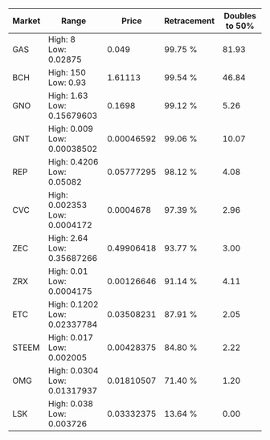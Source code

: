 | Market | Range | Price| Retracement | Doubles to 50% |
| --- | --- | --- | --- | --- |
| GAS | High: 8<br />Low: 0.02875 | 0.049 | 99.75 % | 81.93 |
| BCH | High: 150<br />Low: 0.93 | 1.61113 | 99.54 % | 46.84 |
| GNO | High: 1.63<br />Low: 0.15679603 | 0.1698 | 99.12 % | 5.26 |
| GNT | High: 0.009<br />Low: 0.00038502 | 0.00046592 | 99.06 % | 10.07 |
| REP | High: 0.4206<br />Low: 0.05082 | 0.05777295 | 98.12 % | 4.08 |
| CVC | High: 0.002353<br />Low: 0.0004172 | 0.0004678 | 97.39 % | 2.96 |
| ZEC | High: 2.64<br />Low: 0.35687266 | 0.49906418 | 93.77 % | 3.00 |
| ZRX | High: 0.01<br />Low: 0.0004175 | 0.00126646 | 91.14 % | 4.11 |
| ETC | High: 0.1202<br />Low: 0.02337784 | 0.03508231 | 87.91 % | 2.05 |
| STEEM | High: 0.017<br />Low: 0.002005 | 0.00428375 | 84.80 % | 2.22 |
| OMG | High: 0.0304<br />Low: 0.01317937 | 0.01810507 | 71.40 % | 1.20 |
| LSK | High: 0.038<br />Low: 0.003726 | 0.03332375 | 13.64 % | 0.00 |
